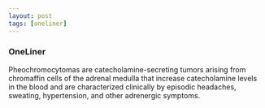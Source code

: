 ```yaml
---
layout: post
tags: [oneliner]
---
```



### OneLiner

Pheochromocytomas are catecholamine-secreting tumors arising from chromaffin cells of the adrenal medulla that increase catecholamine levels in the blood and are characterized clinically by episodic headaches, sweating, hypertension, and other adrenergic symptoms.
